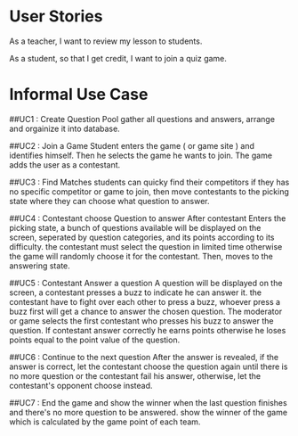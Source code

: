 User Stories
============
As a teacher, I want to review my lesson to students.

As a student, so that I get credit, I want to join a quiz game.

Informal Use Case
===================

##UC1 : Create Question Pool
gather all questions and answers, arrange and orgainize it into database.

##UC2 : Join a Game
Student enters the game ( or game site ) and identifies himself. Then he selects the game he wants to join. The game adds the user as a contestant.

##UC3 : Find Matches
students can quicky find their competitors if they has no specific competitor or game to join, then move contestants to the picking state where they can choose what question to answer.

##UC4 : Contestant choose Question to answer
After contestant Enters the picking state, a bunch of questions available will be displayed on the screen, seperated by question categories, and its points according to its difficulty. the contestant must select the question in limited time otherwise the game will randomly choose it for the contestant. Then, moves to the answering state.

##UC5 : Contestant Answer a question
A question will be displayed on the screen, a contestant presses a buzz to indicate he can answer it. the contestant  have to fight over each other to press a buzz, whoever press a buzz first will get a chance to answer the chosen question. The moderator or game selects the first contestant who presses his buzz to answer the question. If contestant answer correctly he earns points otherwise he loses points equal to the point value of the question.

##UC6 : Continue to the next question
After the answer is revealed, if the answer is correct, let the contestant choose the question again until there is no more question or the contestant fail his answer, otherwise, let the contestant's opponent choose instead.

##UC7 : End the game and show the winner
when the last question finishes and there's no more question to be answered. show the winner of the game which is calculated by the game point of each team.
